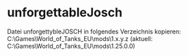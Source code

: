 # unforgettableJosch
Datei unforgettybleJOSCH in folgendes Verzeichnis kopieren: C:\Games\World_of_Tanks_EU\mods\1.x.y.z (aktuell: C:\Games\World_of_Tanks_EU\mods\1.25.0.0)
